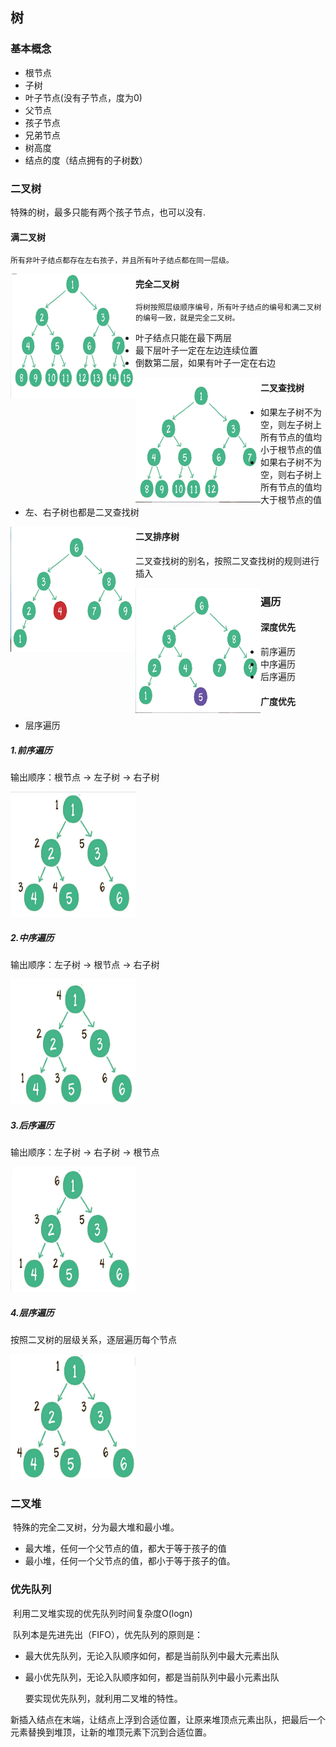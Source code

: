 

## 树

### 基本概念

* 根节点
* 子树
* 叶子节点(没有子节点，度为0)
* 父节点
* 孩子节点
* 兄弟节点
* 树高度
* 结点的度（结点拥有的子树数）


### 二叉树

特殊的树，最多只能有两个孩子节点，也可以没有.

#### 满二叉树

    所有非叶子结点都存在左右孩子，并且所有叶子结点都在同一层级。

<img src="../pics/full_tree.png" width="200" height="200" align="left">

#### 完全二叉树

    将树按照层级顺序编号，所有叶子结点的编号和满二叉树的编号一致，就是完全二叉树。

* 叶子结点只能在最下两层
* 最下层叶子一定在左边连续位置
* 倒数第二层，如果有叶子一定在右边

<img src="pics/complete_tree.png" width="200" height="200" align="left">

   

#### 二叉查找树

* 如果左子树不为空，则左子树上所有节点的值均小于根节点的值
* 如果右子树不为空，则右子树上所有节点的值均大于根节点的值
* 左、右子树也都是二叉查找树 

<img src="pics/tree_find.png" width="200" height="200" align="left">

#### 二叉排序树

二叉查找树的别名，按照二叉查找树的规则进行插入

<img src="pics/tree_sort.png" width="200" height="200" align="left">


### 遍历

#### 深度优先
 * 前序遍历
 * 中序遍历
 * 后序遍历

#### 广度优先

 * 层序遍历


##### 1.前序遍历

 输出顺序：根节点 -> 左子树 -> 右子树

 <img src="pics/traverse_1.png" width="200" height="200">

##### 2.中序遍历

 输出顺序：左子树 -> 根节点 -> 右子树

 <img src="pics/traverse_2.png" width="200" height="200">

##### 3.后序遍历

 输出顺序：左子树 -> 右子树 -> 根节点

 <img src="pics/traverse_3.png" width="200" height="200">

##### 4.层序遍历

 按照二叉树的层级关系，逐层遍历每个节点

 <img src="pics/layer_traversal.png" width="200" height="200">



### 二叉堆

​	特殊的完全二叉树，分为最大堆和最小堆。

* 最大堆，任何一个父节点的值，都大于等于孩子的值
* 最小堆，任何一个父节点的值，都小于等于孩子的值。

### 优先队列

​	利用二叉堆实现的优先队列时间复杂度O(logn)

​	队列本是先进先出（FIFO），优先队列的原则是：

* 最大优先队列，无论入队顺序如何，都是当前队列中最大元素出队

* 最小优先队列，无论入队顺序如何，都是当前队列中最小元素出队

  要实现优先队列，就利用二叉堆的特性。

新插入结点在末端，让结点上浮到合适位置，让原来堆顶点元素出队，把最后一个元素替换到堆顶，让新的堆顶元素下沉到合适位置。

​	